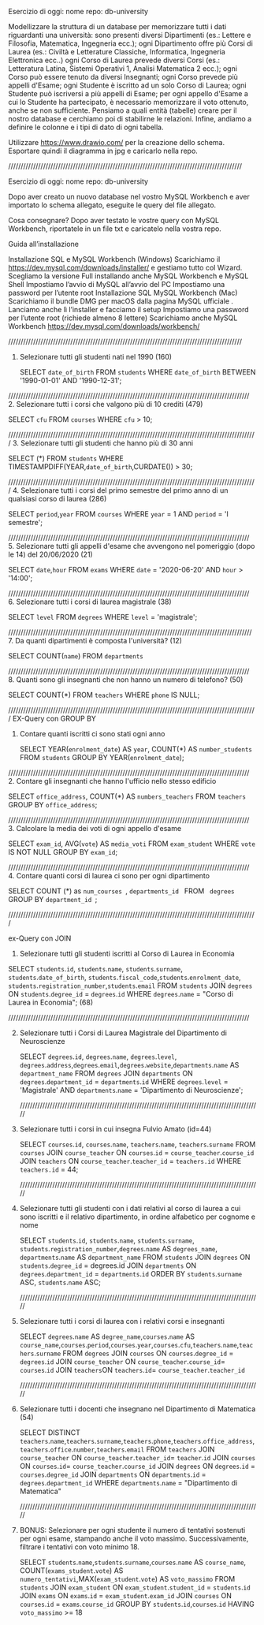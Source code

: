 Esercizio di oggi:
nome repo: db-university

Modellizzare la struttura di un database per memorizzare tutti i dati riguardanti una università:
sono presenti diversi Dipartimenti (es.: Lettere e Filosofia, Matematica, Ingegneria ecc.);
ogni Dipartimento offre più Corsi di Laurea (es.: Civiltà e Letterature Classiche, Informatica, Ingegneria Elettronica ecc..)
ogni Corso di Laurea prevede diversi Corsi (es.: Letteratura Latina, Sistemi Operativi 1, Analisi Matematica 2 ecc.);
ogni Corso può essere tenuto da diversi Insegnanti;
ogni Corso prevede più appelli d'Esame;
ogni Studente è iscritto ad un solo Corso di Laurea;
ogni Studente può iscriversi a più appelli di Esame;
per ogni appello d'Esame a cui lo Studente ha partecipato, è necessario memorizzare il voto ottenuto, anche se non sufficiente.
Pensiamo a quali entità (tabelle) creare per il nostro database e cerchiamo poi di stabilirne le relazioni. Infine, andiamo a definire le colonne e i tipi di dato di ogni tabella.

Utilizzare https://www.drawio.com/ per la creazione dello schema.
Esportare quindi il diagramma in jpg e caricarlo nella repo.

//////////////////////////////////////////////////////////////////////////////////////////////

Esercizio di oggi:
nome repo: db-university

Dopo aver creato un nuovo database nel vostro MySQL Workbench e aver importato lo schema allegato, eseguite le query del file allegato.

Cosa consegnare?
Dopo aver testato le vostre query con MySQL Workbench, riportatele in un file txt e caricatelo nella vostra repo.

Guida all’installazione

Installazione SQL e MySQL Workbench (Windows)
Scarichiamo il https://dev.mysql.com/downloads/installer/ e gestiamo tutto col Wizard.
Scegliamo la versione Full installando anche MySQL Workbench e MySQL Shell
Impostiamo l’avvio di MySQL all’avvio del PC
Impostiamo una password per l’utente root
Installazione SQL MySQL Workbench (Mac)
Scarichiamo il bundle DMG per macOS dalla pagina MySQL ufficiale .
Lanciamo anche lì l’installer e facciamo il setup
Impostiamo una password per l’utente root (richiede almeno 8 lettere)
Scarichiamo anche MySQL Workbench https://dev.mysql.com/downloads/workbench/

//////////////////////////////////////////////////////////////////////////////////////////////

1. Selezionare tutti gli studenti nati nel 1990 (160)

   SELECT `date_of_birth`
   FROM `students`
   WHERE `date_of_birth` BETWEEN '1990-01-01' AND '1990-12-31';

/////////////////////////////////////////////////////////////////////////////////////////////////  
2. Selezionare tutti i corsi che valgono più di 10 crediti (479)

SELECT `cfu`
FROM `courses`
WHERE `cfu` > 10;

//////////////////////////////////////////////////////////////////////////////////////////////////// 3. Selezionare tutti gli studenti che hanno più di 30 anni

SELECT (\*)
FROM `students`
WHERE TIMESTAMPDIFF(YEAR,`date_of_birth`,CURDATE()) > 30;

//////////////////////////////////////////////////////////////////////////////////////////////////// 4. Selezionare tutti i corsi del primo semestre del primo anno di un qualsiasi corso di
laurea (286)

SELECT `period`,`year`
FROM `courses`
WHERE `year` = 1 AND `period` = 'I semestre';

///////////////////////////////////////////////////////////////////////////////////////////////// 5. Selezionare tutti gli appelli d'esame che avvengono nel pomeriggio (dopo le 14) del
20/06/2020 (21)

SELECT `date`,`hour`
FROM `exams`
WHERE `date` = '2020-06-20' AND `hour` > '14:00';

///////////////////////////////////////////////////////////////////////////////////////////////// 6. Selezionare tutti i corsi di laurea magistrale (38)

SELECT `level`
FROM `degrees`
WHERE `level` = 'magistrale';

////////////////////////////////////////////////////////////////////////////////////////////////// 7. Da quanti dipartimenti è composta l'università? (12)

SELECT COUNT(`name`)
FROM `departments`

///////////////////////////////////////////////////////////////////////////////////////////////// 8. Quanti sono gli insegnanti che non hanno un numero di telefono? (50)

SELECT COUNT(\*)
FROM `teachers`
WHERE `phone` IS NULL;

////////////////////////////////////////////////////////////////////////////////////////////////////
EX-Query con GROUP BY

1. Contare quanti iscritti ci sono stati ogni anno

   SELECT YEAR(`enrolment_date`) AS `year`, COUNT(\*) AS `number_students`
   FROM `students`
   GROUP BY YEAR(`enrolment_date`);

///////////////////////////////////////////////////////////////////////////////////////////////// 2. Contare gli insegnanti che hanno l'ufficio nello stesso edificio

SELECT `office_address`, COUNT(\*) AS `numbers_teachers`
FROM `teachers`
GROUP BY `office_address`;

///////////////////////////////////////////////////////////////////////////////////////////////// 3. Calcolare la media dei voti di ogni appello d'esame

SELECT `exam_id`, AVG(`vote`) AS `media_voti`
FROM `exam_student`
WHERE `vote` IS NOT NULL
GROUP BY `exam_id`;

///////////////////////////////////////////////////////////////////////////////////////////////// 4. Contare quanti corsi di laurea ci sono per ogni dipartimento

SELECT COUNT (\*) as `num_courses `, `departments_id `
FROM ` degrees`
GROUP BY `department_id `;

////////////////////////////////////////////////////////////////////////////////////////////////////

ex-Query con JOIN

1. Selezionare tutti gli studenti iscritti al Corso di Laurea in Economia

SELECT `students`.`id`, `students`.`name`, `students`.`surname`, `students`.`date_of_birth`, `students`.`fiscal_code`,`students`.`enrolment_date`, `students`.`registration_number`,`students`.`email`
FROM `students`
JOIN `degrees` ON `students`.`degree_id` = `degrees`.`id`
WHERE `degrees`.`name` = "Corso di Laurea in Economia"; (68)

/////////////////////////////////////////////////////////////////////////////////////////////////

2. Selezionare tutti i Corsi di Laurea Magistrale del Dipartimento di
   Neuroscienze

   SELECT `degrees`.`id`, `degrees`.`name`, `degrees`.`level`, `degrees`.`address`,`degrees`.`email`,`degrees`.`website`,`departments`.`name` AS `department_name`
   FROM `degrees`
   JOIN `departments` ON `degrees`.`department_id` = `departments`.`id`
   WHERE `degrees`.`level` = 'Magistrale'
   AND `departments`.`name` = 'Dipartimento di Neuroscienze';

   /////////////////////////////////////////////////////////////////////////////////////////////////

3. Selezionare tutti i corsi in cui insegna Fulvio Amato (id=44)

   SELECT `courses`.`id`, `courses`.`name`, `teachers`.`name`, `teachers`.`surname`
   FROM `courses`
   JOIN `course_teacher` ON `courses`.`id` = `course_teacher`.`course_id`
   JOIN `teachers` ON `course_teacher`.`teacher_id` = `teachers.id`
   WHERE `teachers.id` = 44;

   /////////////////////////////////////////////////////////////////////////////////////////////////

4. Selezionare tutti gli studenti con i dati relativi al corso di laurea a cui
   sono iscritti e il relativo dipartimento, in ordine alfabetico per cognome e
   nome

   SELECT `students`.`id`, `students`.`name`, `students`.`surname`, `students`.`registration_number`,`degrees`.`name` AS `degrees_name`, `departments`.`name` AS `department_name`
   FROM `students`
   JOIN `degrees` ON `students`.`degree_id` = degrees.id
   JOIN `departments` ON `degrees`.`department_id` = `departments`.`id`
   ORDER BY `students`.`surname` ASC, `students`.`name` ASC;

   /////////////////////////////////////////////////////////////////////////////////////////////////

5. Selezionare tutti i corsi di laurea con i relativi corsi e insegnanti

   SELECT `degrees`.`name` AS `degree_name`,`courses`.`name` AS `course_name`,`courses`.`period`,`courses`.`year`,`courses`.`cfu`,`teachers`.`name`,`teachers`.`surname`
   FROM `degrees`
   JOIN `courses` ON `courses`.`degree_id` = `degrees`.`id`
   JOIN `course_teacher` ON `course_teacher`.`course_id`= `courses`.`id`
   JOIN `teachers`ON `teachers`.`id`= `course_teacher`.`teacher_id`

   /////////////////////////////////////////////////////////////////////////////////////////////////

6. Selezionare tutti i docenti che insegnano nel Dipartimento di
   Matematica (54)

   SELECT DISTINCT `teachers`.`name`,`teachers`.`surname`,`teachers`.`phone`,`teachers`.`office_address`,`teachers`.`office`.`number`,`teachers`.`email`
   FROM `teachers`
   JOIN `course_teacher` ON `course_teacher`.`teacher_id`= `teacher`.`id`
   JOIN `courses` ON `courses`.`id`= `course_teacher`.`course_id`
   JOIN `degrees` ON `degrees`.`id` = `courses`.`degree_id`
   JOIN `departments` ON `departments`.`id` = `degrees`.`department_id`
   WHERE `departments`.`name` = "Dipartimento di Matematica"

   /////////////////////////////////////////////////////////////////////////////////////////////////

7. BONUS: Selezionare per ogni studente il numero di tentativi sostenuti
   per ogni esame, stampando anche il voto massimo. Successivamente,
   filtrare i tentativi con voto minimo 18.

   SELECT `students`.`name`,`students`.`surname`,`courses`.`name` AS `course_name`, COUNT(`exams_student`.`vote`) AS `numero_tentativi`,MAX(`exam_student`.`vote`) AS `voto_massimo`
   FROM `students`
   JOIN `exam_student` ON `exam_student`.`student_id` = `students`.`id`
   JOIN `exams` ON `exams`.`id` = `exam_student`.`exam_id`
   JOIN `courses` ON `courses`.`id` = `exams`.`course_id`
   GROUP BY `students`.`id`,`courses`.`id`
   HAVING `voto_massimo` >= 18
